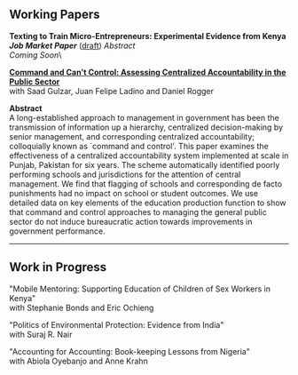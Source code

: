 **Working Papers**
-----

**Texting to Train Micro-Entrepreneurs: Experimental Evidence from Kenya** 
***Job Market Paper*** ([draft](https://mzmehmood1.github.io))
*Abstract*\
*Coming Soon*\

**[Command and Can't Control: Assessing Centralized Accountability in the Public Sector](https://mzmehmood1.github.io/files/Gulzar_et_al.pdf)**\
with Saad Gulzar, Juan Felipe Ladino and Daniel Rogger

**Abstract**\
A long-established approach to management in government has been the transmission of information up a hierarchy, centralized decision-making by senior management, and corresponding centralized accountability; colloquially known as `command and control'. This paper examines the effectiveness of a centralized accountability system implemented at scale in Punjab, Pakistan for six years. The scheme automatically identified poorly performing schools and jurisdictions for the attention of central management. We find that flagging of schools and corresponding de facto punishments had no impact on school or student outcomes. We use detailed data on key elements of the education production function to show that command and control approaches to managing the general public sector do not induce bureaucratic action towards improvements in government performance.


-----

**Work in Progress**
-----

"Mobile Mentoring: Supporting Education of Children of Sex Workers in Kenya"\
with Stephanie Bonds and Eric Ochieng

"Politics of Environmental Protection: Evidence from India"\
with Suraj R. Nair

"Accounting for Accounting: Book-keeping Lessons from Nigeria"\
with Abiola Oyebanjo and Anne Krahn
